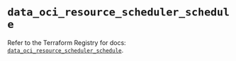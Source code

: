 # `data_oci_resource_scheduler_schedule`

Refer to the Terraform Registry for docs: [`data_oci_resource_scheduler_schedule`](https://registry.terraform.io/providers/hashicorp/oci/7.19.0/docs/data-sources/resource_scheduler_schedule).
